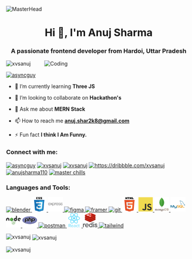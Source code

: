 ![MasterHead](https://static.vecteezy.com/system/resources/previews/005/879/556/original/programmer-working-modern-flat-concept-for-web-banner-design-developer-creates-software-and-programming-code-manager-administers-devops-processes-illustration-with-isolated-people-scene-vector.jpg)
<h1 align="center">Hi 👋, I'm Anuj Sharma</h1>
<h3 align="center">A passionate frontend developer from Hardoi, Uttar Pradesh</h3>
<img align="right" alt="Coding" width="400" src="https://user-images.githubusercontent.com/67560900/107698101-10797e00-6cda-11eb-8357-b7808d66151a.gif">

<p align="left"> <img src="https://komarev.com/ghpvc/?username=xvsanuj&label=Profile%20views&color=0e75b6&style=flat" alt="xvsanuj" /> </p>

<p align="left"> <a href="https://twitter.com/asyncguy" target="blank"><img src="https://img.shields.io/twitter/follow/asyncguy?logo=twitter&style=for-the-badge" alt="asyncguy" /></a> </p>

- 🌱 I’m currently learning **Three JS**

- 👯 I’m looking to collaborate on **Hackathon's**

- 💬 Ask me about **MERN Stack**

- 📫 How to reach me **anuj.shar2k8@gmail.com**

- ⚡ Fun fact **I think I Am Funny.**

<h3 align="left">Connect with me:</h3>
<p align="left">
<a href="https://twitter.com/asyncguy" target="blank"><img align="center" src="https://raw.githubusercontent.com/rahuldkjain/github-profile-readme-generator/master/src/images/icons/Social/twitter.svg" alt="asyncguy" height="30" width="40" /></a>
<a href="https://linkedin.com/in/xvsanuj" target="blank"><img align="center" src="https://raw.githubusercontent.com/rahuldkjain/github-profile-readme-generator/master/src/images/icons/Social/linked-in-alt.svg" alt="xvsanuj" height="30" width="40" /></a>
<a href="https://instagram.com/xvsanuj" target="blank"><img align="center" src="https://raw.githubusercontent.com/rahuldkjain/github-profile-readme-generator/master/src/images/icons/Social/instagram.svg" alt="xvsanuj" height="30" width="40" /></a>
<a href="https://dribbble.com/https://dribbble.com/xvsanuj" target="blank"><img align="center" src="https://raw.githubusercontent.com/rahuldkjain/github-profile-readme-generator/master/src/images/icons/Social/dribbble.svg" alt="https://dribbble.com/xvsanuj" height="30" width="40" /></a>
<a href="https://www.behance.net/anujsharma110" target="blank"><img align="center" src="https://raw.githubusercontent.com/rahuldkjain/github-profile-readme-generator/master/src/images/icons/Social/behance.svg" alt="anujsharma110" height="30" width="40" /></a>
<a href="https://www.youtube.com/c/master chills" target="blank"><img align="center" src="https://raw.githubusercontent.com/rahuldkjain/github-profile-readme-generator/master/src/images/icons/Social/youtube.svg" alt="master chills" height="30" width="40" /></a>
</p>

<h3 align="left">Languages and Tools:</h3>
<p align="left"> <a href="https://www.blender.org/" target="_blank" rel="noreferrer"> <img src="https://download.blender.org/branding/community/blender_community_badge_white.svg" alt="blender" width="40" height="40"/> </a> <a href="https://www.w3schools.com/css/" target="_blank" rel="noreferrer"> <img src="https://raw.githubusercontent.com/devicons/devicon/master/icons/css3/css3-original-wordmark.svg" alt="css3" width="40" height="40"/> </a> <a href="https://expressjs.com" target="_blank" rel="noreferrer"> <img src="https://raw.githubusercontent.com/devicons/devicon/master/icons/express/express-original-wordmark.svg" alt="express" width="40" height="40"/> </a> <a href="https://www.figma.com/" target="_blank" rel="noreferrer"> <img src="https://www.vectorlogo.zone/logos/figma/figma-icon.svg" alt="figma" width="40" height="40"/> </a> <a href="https://www.framer.com/" target="_blank" rel="noreferrer"> <img src="https://www.vectorlogo.zone/logos/framer/framer-icon.svg" alt="framer" width="40" height="40"/> </a> <a href="https://git-scm.com/" target="_blank" rel="noreferrer"> <img src="https://www.vectorlogo.zone/logos/git-scm/git-scm-icon.svg" alt="git" width="40" height="40"/> </a> <a href="https://www.w3.org/html/" target="_blank" rel="noreferrer"> <img src="https://raw.githubusercontent.com/devicons/devicon/master/icons/html5/html5-original-wordmark.svg" alt="html5" width="40" height="40"/> </a> <a href="https://developer.mozilla.org/en-US/docs/Web/JavaScript" target="_blank" rel="noreferrer"> <img src="https://raw.githubusercontent.com/devicons/devicon/master/icons/javascript/javascript-original.svg" alt="javascript" width="40" height="40"/> </a> <a href="https://www.mongodb.com/" target="_blank" rel="noreferrer"> <img src="https://raw.githubusercontent.com/devicons/devicon/master/icons/mongodb/mongodb-original-wordmark.svg" alt="mongodb" width="40" height="40"/> </a> <a href="https://www.mysql.com/" target="_blank" rel="noreferrer"> <img src="https://raw.githubusercontent.com/devicons/devicon/master/icons/mysql/mysql-original-wordmark.svg" alt="mysql" width="40" height="40"/> </a> <a href="https://nodejs.org" target="_blank" rel="noreferrer"> <img src="https://raw.githubusercontent.com/devicons/devicon/master/icons/nodejs/nodejs-original-wordmark.svg" alt="nodejs" width="40" height="40"/> </a> <a href="https://www.php.net" target="_blank" rel="noreferrer"> <img src="https://raw.githubusercontent.com/devicons/devicon/master/icons/php/php-original.svg" alt="php" width="40" height="40"/> </a> <a href="https://postman.com" target="_blank" rel="noreferrer"> <img src="https://www.vectorlogo.zone/logos/getpostman/getpostman-icon.svg" alt="postman" width="40" height="40"/> </a> <a href="https://reactjs.org/" target="_blank" rel="noreferrer"> <img src="https://raw.githubusercontent.com/devicons/devicon/master/icons/react/react-original-wordmark.svg" alt="react" width="40" height="40"/> </a> <a href="https://redis.io" target="_blank" rel="noreferrer"> <img src="https://raw.githubusercontent.com/devicons/devicon/master/icons/redis/redis-original-wordmark.svg" alt="redis" width="40" height="40"/> </a> <a href="https://tailwindcss.com/" target="_blank" rel="noreferrer"> <img src="https://www.vectorlogo.zone/logos/tailwindcss/tailwindcss-icon.svg" alt="tailwind" width="40" height="40"/> </a> </p>

<p><img align="left" src="https://github-readme-stats.vercel.app/api/top-langs?username=xvsanuj&show_icons=true&locale=en&layout=compact" alt="xvsanuj" /></p>

<p>&nbsp;<img align="center" src="https://github-readme-stats.vercel.app/api?username=xvsanuj&show_icons=true&locale=en" alt="xvsanuj" /></p>

<p><img align="center" src="https://github-readme-streak-stats.herokuapp.com/?user=xvsanuj&" alt="xvsanuj" /></p>
